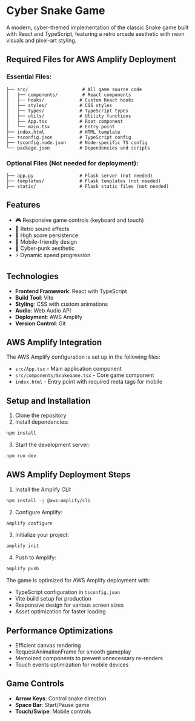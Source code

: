 # Cyber Snake Game

A modern, cyber-themed implementation of the classic Snake game built with React and TypeScript, featuring a retro arcade aesthetic with neon visuals and pixel-art styling.

## Required Files for AWS Amplify Deployment

### Essential Files:
```
├── src/                    # All game source code
│   ├── components/         # React components
│   ├── hooks/             # Custom React hooks
│   ├── styles/            # CSS styles
│   ├── types/             # TypeScript types
│   ├── utils/             # Utility functions
│   ├── App.tsx            # Root component
│   └── main.tsx           # Entry point
├── index.html             # HTML template
├── tsconfig.json          # TypeScript config
├── tsconfig.node.json     # Node-specific TS config
└── package.json           # Dependencies and scripts
```

### Optional Files (Not needed for deployment):
```
├── app.py                 # Flask server (not needed)
├── templates/             # Flask templates (not needed)
├── static/                # Flask static files (not needed)
```

## Features

- 🎮 Responsive game controls (keyboard and touch)
- 🎵 Retro sound effects
- 💾 High score persistence
- 📱 Mobile-friendly design
- 🎨 Cyber-punk aesthetic
- ⚡ Dynamic speed progression

## Technologies

- **Frontend Framework**: React with TypeScript
- **Build Tool**: Vite
- **Styling**: CSS with custom animations
- **Audio**: Web Audio API
- **Deployment**: AWS Amplify
- **Version Control**: Git

## AWS Amplify Integration

The AWS Amplify configuration is set up in the following files:
- `src/App.tsx` - Main application component
- `src/components/SnakeGame.tsx` - Core game component
- `index.html` - Entry point with required meta tags for mobile

## Setup and Installation

1. Clone the repository
2. Install dependencies:
```bash
npm install
```
3. Start the development server:
```bash
npm run dev
```

## AWS Amplify Deployment Steps

1. Install the Amplify CLI:
```bash
npm install -g @aws-amplify/cli
```

2. Configure Amplify:
```bash
amplify configure
```

3. Initialize your project:
```bash
amplify init
```

4. Push to Amplify:
```bash
amplify push
```

The game is optimized for AWS Amplify deployment with:
- TypeScript configuration in `tsconfig.json`
- Vite build setup for production
- Responsive design for various screen sizes
- Asset optimization for faster loading

## Performance Optimizations

- Efficient canvas rendering
- RequestAnimationFrame for smooth gameplay
- Memoized components to prevent unnecessary re-renders
- Touch events optimization for mobile devices

## Game Controls

- **Arrow Keys**: Control snake direction
- **Space Bar**: Start/Pause game
- **Touch/Swipe**: Mobile controls
